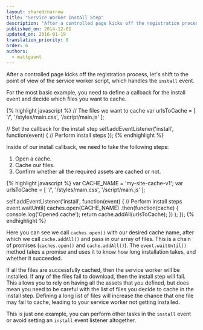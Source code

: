 ```yaml
---
layout: shared/narrow
title: "Service Worker Install Step"
description: "After a controlled page kicks off the registration process, let's shift to the point of view of the service worker script, which handles the `install` event."
published_on: 2014-12-01
updated_on: 2016-01-19
translation_priority: 0
order: 6
authors:
  - mattgaunt
---
```


After a controlled page kicks off the registration process, let's shift to the
point of view of the service worker script, which handles the `install` event.

For the most basic example, you need to define a callback for the install event
and decide which files you want to cache.

{% highlight javascript %}
// The files we want to cache
var urlsToCache = [
  '/',
  '/styles/main.css',
  '/script/main.js'
];

// Set the callback for the install step
self.addEventListener('install', function(event) {
  // Perform install steps
});
{% endhighlight %}

Inside of our install callback, we need to take the following steps:

1. Open a cache.
2. Cache our files.
3. Confirm whether all the required assets are cached or not.

{% highlight javascript %}
var CACHE_NAME = 'my-site-cache-v1';
var urlsToCache = [
  '/',
  '/styles/main.css',
  '/script/main.js'
];

self.addEventListener('install', function(event) {
  // Perform install steps
  event.waitUntil(
    caches.open(CACHE_NAME)
      .then(function(cache) {
        console.log('Opened cache');
        return cache.addAll(urlsToCache);
      })
  );
});
{% endhighlight %}

Here you can see we call `caches.open()` with our desired cache name, after which
we call `cache.addAll()` and pass in our array of files. This is a chain of
promises (`caches.open()` and `cache.addAll()`). The `event.waitUntil()` method
takes a promise and uses it to know how long installation takes, and whether it
succeeded.

If all the files are successfully cached, then the service worker will be
installed. If **any** of the files fail to download, then the install step will
fail. This allows you to rely on having all the assets that you defined, but
does mean you need to be careful with the list of files you decide to cache in
the install step. Defining a long list of files will increase the chance that
one file may fail to cache, leading to your service worker not getting
installed.

This is just one example, you can perform other tasks in the `install` event or
avoid setting an `install` event listener altogether.

